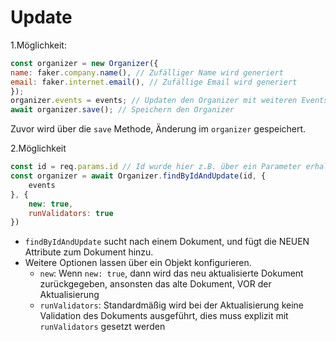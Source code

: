 # Update

1.Möglichkeit:

```js
const organizer = new Organizer({
name: faker.company.name(), // Zufälliger Name wird generiert
email: faker.internet.email(), // Zufällige Email wird generiert
});
organizer.events = events; // Updaten den Organizer mit weiteren Events
await organizer.save(); // Speichern den Organizer
```

Zuvor wird über die `save` Methode, Änderung im `organizer` gespeichert.

2.Möglichkeit

```js
const id = req.params.id // Id wurde hier z.B. über ein Parameter erhalten
const organizer = await Organizer.findByIdAndUpdate(id, {
    events
}, {
    new: true,
    runValidators: true
})
```

- `findByIdAndUpdate` sucht nach einem Dokument, und fügt die NEUEN Attribute zum Dokument hinzu.
- Weitere Optionen lassen über ein Objekt konfigurieren.
  - `new`: Wenn `new: true`, dann wird das neu aktualisierte Dokument zurückgegeben, ansonsten das alte Dokument, VOR der Aktualisierung
  - `runValidators`: Standardmäßig wird bei der Aktualisierung keine Validation des Dokuments ausgeführt, dies muss explizit mit `runValidators` gesetzt werden
